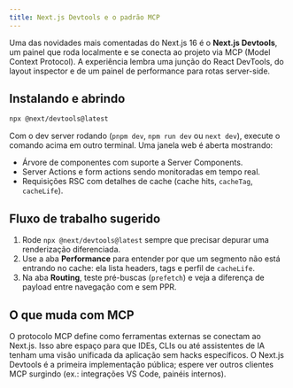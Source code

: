 ```yaml
---
title: Next.js Devtools e o padrão MCP
---
```


Uma das novidades mais comentadas do Next.js 16 é o **Next.js Devtools**, um painel que roda localmente e se conecta ao projeto via MCP (Model Context Protocol). A experiência lembra uma junção do React DevTools, do layout inspector e de um painel de performance para rotas server-side.

## Instalando e abrindo

```bash
npx @next/devtools@latest
```

Com o dev server rodando (`pnpm dev`, `npm run dev` ou `next dev`), execute o comando acima em outro terminal. Uma janela web é aberta mostrando:

- Árvore de componentes com suporte a Server Components.
- Server Actions e form actions sendo monitoradas em tempo real.
- Requisições RSC com detalhes de cache (cache hits, `cacheTag`, `cacheLife`).

## Fluxo de trabalho sugerido

1. Rode `npx @next/devtools@latest` sempre que precisar depurar uma renderização diferenciada.
2. Use a aba **Performance** para entender por que um segmento não está entrando no cache: ela lista headers, tags e perfil de `cacheLife`.
3. Na aba **Routing**, teste pré-buscas (`prefetch`) e veja a diferença de payload entre navegação com e sem PPR.

## O que muda com MCP

O protocolo MCP define como ferramentas externas se conectam ao Next.js. Isso abre espaço para que IDEs, CLIs ou até assistentes de IA tenham uma visão unificada da aplicação sem hacks específicos. O Next.js Devtools é a primeira implementação pública; espere ver outros clientes MCP surgindo (ex.: integrações VS Code, painéis internos).
